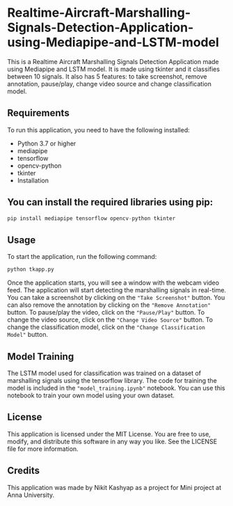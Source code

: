 # Realtime-Aircraft-Marshalling-Signals-Detection-Application-using-Mediapipe-and-LSTM-model
This is a Realtime Aircraft Marshalling Signals Detection Application made using Mediapipe and LSTM model. It is made using tkinter and it classifies between 10 signals. It also has 5 features: to take screenshot, remove annotation, pause/play, change video source and change classification model.

## Requirements
To run this application, you need to have the following installed:

* Python 3.7 or higher
* mediapipe
* tensorflow
* opencv-python
* tkinter
* Installation
## You can install the required libraries using pip:

```python
pip install mediapipe tensorflow opencv-python tkinter
```

## Usage
To start the application, run the following command:
```python
python tkapp.py
```

Once the application starts, you will see a window with the webcam video feed. The application will start detecting the marshalling signals in real-time. You can take a screenshot by clicking on the `"Take Screenshot"` button. You can also remove the annotation by clicking on the `"Remove Annotation"` button. To pause/play the video, click on the `"Pause/Play"` button. To change the video source, click on the `"Change Video Source"` button. To change the classification model, click on the `"Change Classification Model"` button.

## Model Training
The LSTM model used for classification was trained on a dataset of marshalling signals using the tensorflow library. The code for training the model is included in the `"model_training.ipynb"` notebook. You can use this notebook to train your own model using your own dataset.

## License
This application is licensed under the MIT License. You are free to use, modify, and distribute this software in any way you like. See the LICENSE file for more information.

## Credits
This application was made by Nikit Kashyap as a project for Mini project at Anna University.
